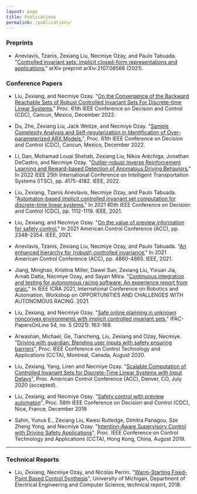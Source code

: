 ```yaml
---
layout: page
title: Publications
permalink: /publications/
---
```


### Preprints

- Anevlavis, Tzanis, Zexiang Liu, Necmiye Ozay, and Paulo Tabuada. "[Controlled invariant sets: implicit closed-form representations and applications.](https://arxiv.org/pdf/2107.08566)" arXiv preprint arXiv:2107.08566 (2021).

### Conference Papers

- Liu, Zexiang, and Necmiye Ozay. "[On the Convergence of the Backward Reachable Sets of Robust Controlled Invariant Sets For Discrete-time Linear Systems.](https://arxiv.org/pdf/2207.04726)" Proc. 61th IEEE Conference on Decision and Control (CDC), Cancun, Mexico, December 2022.

- Du, Zhe, Zexiang Liu, Jack Weitze, and Necmiye Ozay. "[Sample Complexity Analysis and Self-regularization in Identification of Over-parameterized ARX Models.](https://deepblue.lib.umich.edu/handle/2027.42/174145)", Proc. 61th IEEE Conference on Decision and Control (CDC), Cancun, Mexico, December 2022.

- Li, Dan, Mohamad Louai Shehab, Zexiang Liu, Nikos Aréchiga, Jonathan DeCastro, and Necmiye Ozay. "[Outlier-robust Inverse Reinforcement Learning and Reward-based Detection of Anomalous Driving Behaviors.](https://web.eecs.umich.edu/~necmiye/pubs/Li+_itsc22.pdf)" In 2022 IEEE 25th International Conference on Intelligent Transportation Systems (ITSC), pp. 4175-4182. IEEE, 2022.

- Liu, Zexiang, Tzanis Anevlavis, Necmiye Ozay, and Paulo Tabuada. "[Automaton-based implicit controlled invariant set computation for discrete-time linear systems.](https://ieeexplore.ieee.org/iel7/9682670/9682776/09683574.pdf)" In 2021 60th IEEE Conference on Decision and Control (CDC), pp. 1112-1119. IEEE, 2021.

- Liu, Zexiang, and Necmiye Ozay. "[On the value of preview information for safety control.](https://ieeexplore.ieee.org/iel7/9482409/9482614/09483092.pdf)" In 2021 American Control Conference (ACC), pp. 2348-2354. IEEE, 2021.

- Anevlavis, Tzanis, Zexiang Liu, Necmiye Ozay, and Paulo Tabuada. "[An enhanced hierarchy for (robust) controlled invariance.](https://ieeexplore.ieee.org/iel7/9482409/9482614/09483217.pdf)" In 2021 American Control Conference (ACC), pp. 4860-4865. IEEE, 2021.

- Jiang, Minghao, Kristina Miller, Dawei Sun, Zexiang Liu, Yixuan Jia, Arnab Datta, Necmiye Ozay, and Sayan Mitra. "[Continuous integration and testing for autonomous racing software: An experience report from graic.](https://par.nsf.gov/servlets/purl/10296575)" In IEEE ICRA 2021, International Conference on Robotics and Automation, Workshop on OPPORTUNITIES AND CHALLENGES WITH AUTONOMOUS RACING. 2021.

- Liu, Zexiang, and Necmiye Ozay. "[Safe online planning in unknown nonconvex environments with implicit controlled invariant sets.](https://par.nsf.gov/servlets/purl/10309905)" IFAC-PapersOnLine 54, no. 5 (2021): 163-168.

- Arwashan, Michael, Ge, Tiancheng, Liu, Zexiang and Ozay, Necmiye. "[Driving with guardian: Blending user inputs with safety ensuring barriers](https://ieeexplore.ieee.org/abstract/document/9206270)", Proc. IEEE Conference on Control Technology and Applications (CCTA), Montreal, Canada, August 2020.


- Liu, Zexiang, Yang, Liren and Necmiye Ozay. "[Scalable Computation of Controlled Invariant Sets for Discrete-Time Linear Systems with Input Delays](https://arxiv.org/abs/2003.04953)", Proc. American Control Conference (ACC), Denver, CO, July 2020 (accepted).

- Liu, Zexiang, and Necmiye Ozay. "[Safety control with preview automaton](https://arxiv.org/abs/1907.04935)", Proc. 58th IEEE Conference on Decision and Control (CDC), Nice, France, December 2019

- Sahin, Yunus E., Zexiang Liu, Kwesi Rutledge, Dimitra Panagou, Sze Zheng Yong, and Necmiye Ozay. "[Intention-Aware Supervisory Control with Driving Safety Applications](https://ieeexplore.ieee.org/abstract/document/8920426/)", Proc. IEEE Conference on Control Technology and Applications (CCTA), Hong Kong, China, August 2019.

<hr>

### Technical Reports
- Liu, Zexiang, Necmiye Ozay, and Nicolas Perrin. "[Warm-Starting Fixed-Point Based Control Synthesis](https://deepblue.lib.umich.edu/handle/2027.42/146730)", University of Michigan, Department of Electrical Engineering and Computer Science, technical report, 2018.

